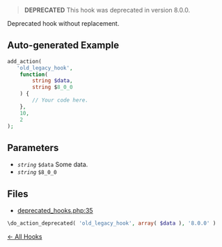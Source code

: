 > **DEPRECATED**
> This hook was deprecated in version 8.0.0.


Deprecated hook without replacement.

## Auto-generated Example

```php
add_action(
   'old_legacy_hook',
    function(
        string $data,
        string $8_0_0
    ) {
        // Your code here.
    },
    10,
    2
);
```

## Parameters

- *`string`* `$data` Some data.
- *`string`* `$8_0_0`

## Files

- [deprecated_hooks.php:35](https://github.com/test/repo/blob/main/deprecated_hooks.php#L35)
```php
\do_action_deprecated( 'old_legacy_hook', array( $data ), '8.0.0' )
```



[← All Hooks](Hooks)
